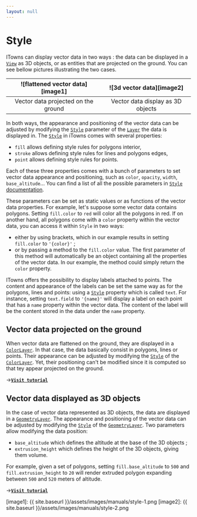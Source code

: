 ```yaml
---
layout: null
---
```


# Style

ITowns can display vector data in two ways : the data can be displayed in a
[`View`][view] as 3D objects, or as entities that are projected on the ground.
You can see bellow pictures illustrating the two cases.

| ![flattened vector data][image1] | ![3d vector data][image2] |
| :---: | :---: |
| Vector data projected on the ground | Vector data display as 3D objects |

In both ways, the appearance and positioning of the vector data can be adjusted
by modifying the [`Style`][style] parameter of the [`Layer`][layer] the data is
displayed in. The [`Style`][style] in iTowns comes with several properties:

- `fill` allows defining style rules for polygons interior,
- `stroke` allows defining style rules for lines and polygons edges,
- `point` allows defining style rules for points.

Each of these three properties comes with a bunch of parameters to set vector
data appearance and positioning, such as `color`, `opacity`, `width`,
`base_altitude`... You can find a list of all the possible parameters in
[`Style` documentation][style].

These parameters can be set as static values or as functions of the vector data
properties. For example, let's suppose some vector data contains polygons.
Setting `fill.color` to `red` will color all the polygons in red. If on another
hand, all polygons come with a `color` property within the vector data, you can
access it within `Style` in two ways:

- either by using brackets, which in our example results in setting `fill.color`
  to `'{color}'` ;
- or by passing a method to the `fill.color` value. The first parameter of this
  method will automatically be an object containing all the properties of the
  vector data. In our example, the method could simply return the `color`
  property.

ITowns offers the possibility to display labels attached to points. The content
and appearance of the labels can be set the same way as for the polygons, lines
and points: using a [`Style`][style] property which is called `text`. For
instance, setting `text.field` to `'{name}'` will display a label on each point
that has a `name` property within the vector data. The content of the label will
be the content stored in the data under the `name` property.


## Vector data projected on the ground

When vector data are flattened on the ground, they are displayed in a
[`ColorLayer`][color]. In that case, the data basically consist in polygons,
lines or points. Their appearance can be adjusted by modifying the
[`Style`][style] of the [`ColorLayer`][color]. Yet, their positioning can't be
modified since it is computed so that tey appear projected on the ground.

&rarr;[**`Visit tutorial`**][tutoground]


## Vector data displayed as 3D objects

In the case of vector data represented as 3D objects, the data are displayed in
a [`GeometryLayer`][geom]. The appearance and positioning of the vector data
can be adjusted by modifying the [`Style`][style] of the
[`GeometryLayer`][geom]. Two parameters allow modifying the data position:

- `base_altitude` which defines the altitude at the base of the 3D objects ;
- `extrusion_height` which defines the height of the 3D objects, giving them
  volume.

For example, given a set of polygons, setting `fill.base_altitude` to `500` and
`fill.extrusion_height` to `20` will render extruded polygon expanding between
`500` and `520` meters of altitude.

&rarr;[**`Visit tutorial`**][tuto3d]


[view]: https://itowns.github.io/itowns/docs/#api/View/View
[style]: https://itowns.github.io/itowns/docs/#api/Base/Style
[layer]: https://itowns.github.io/itowns/docs/#api/Layer/Layer
[color]: https://itowns.github.io/itowns/docs/#api/Layer/ColorLayer
[geom]: https://itowns.github.io/itowns/docs/#api/Layer/GeometryLayer

[tutoground]: https://itowns.github.io/itowns/docs/#tutorials/Vector-data-on-ground
[tuto3d]: https://itowns.github.io/itowns/docs/#tutorials/Vector-data-3d

[image1]: {{ site.baseurl }}/assets/images/manuals/style-1.png
[image2]: {{ site.baseurl }}/assets/images/manuals/style-2.png

